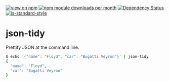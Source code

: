 [![view on npm](http://img.shields.io/npm/v/json-tidy.svg)](https://www.npmjs.org/package/json-tidy)
[![npm module downloads per month](http://img.shields.io/npm/dm/json-tidy.svg)](https://www.npmjs.org/package/json-tidy)
[![Dependency Status](https://david-dm.org/75lb/json-tidy.svg)](https://david-dm.org/75lb/json-tidy)
[![js-standard-style](https://img.shields.io/badge/code%20style-standard-brightgreen.svg)](https://github.com/feross/standard)

json-tidy
=========
Prettify JSON at the command line.

```sh
$ echo '{"name": "Floyd", "car": "Bugatti Veyron"}' | json-tidy
{
  "name": "Floyd",
  "car": "Bugatti Veyron"
}
```
